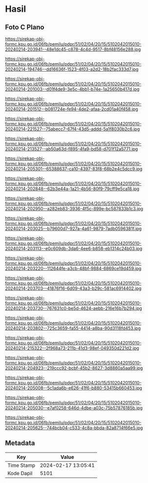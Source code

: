 # Hasil

## Foto C Plano

https://sirekap-obj-formc.kpu.go.id/06fb/pemilu/pdpr/51/02/04/20/15/5102042015010-20240214-203941--48e1dc45-c878-4c4d-9517-8bf48156e288.jpg

https://sirekap-obj-formc.kpu.go.id/06fb/pemilu/pdpr/51/02/04/20/15/5102042015010-20240214-194746--dd16636f-1523-4f03-a2d2-18b2fac333d7.jpg

https://sirekap-obj-formc.kpu.go.id/06fb/pemilu/pdpr/51/02/04/20/15/5102042015010-20240214-201003--d01f4de9-3e5c-4bb1-b74e-1a25650b417d.jpg

https://sirekap-obj-formc.kpu.go.id/06fb/pemilu/pdpr/51/02/04/20/15/5102042015010-20240214-201512--b081724e-fe94-4de2-afaa-2cd01a40f458.jpg

https://sirekap-obj-formc.kpu.go.id/06fb/pemilu/pdpr/51/02/04/20/15/5102042015010-20240214-221527--75abecc7-67f4-43d5-addd-5a1f8030b2c6.jpg

https://sirekap-obj-formc.kpu.go.id/06fb/pemilu/pdpr/51/02/04/20/15/5102042015010-20240214-213527--ab50a63d-f895-4fa9-bd58-d701f12a5771.jpg

https://sirekap-obj-formc.kpu.go.id/06fb/pemilu/pdpr/51/02/04/20/15/5102042015010-20240214-205301--65388637-ca10-4397-83f8-68b2e4c5dcc9.jpg

https://sirekap-obj-formc.kpu.go.id/06fb/pemilu/pdpr/51/02/04/20/15/5102042015010-20240214-202848--62b3e44a-1a21-4b56-80f9-79cff9e5ca18.jpg

https://sirekap-obj-formc.kpu.go.id/06fb/pemilu/pdpr/51/02/04/20/15/5102042015010-20240214-202950--a282eb83-3936-4f5c-899e-bc587833b1c3.jpg

https://sirekap-obj-formc.kpu.go.id/06fb/pemilu/pdpr/51/02/04/20/15/5102042015010-20240214-203025--b79600d7-927a-4a61-9879-7adb0596381f.jpg

https://sirekap-obj-formc.kpu.go.id/06fb/pemilu/pdpr/51/02/04/20/15/5102042015010-20240214-203113--e0c609db-3da6-4ee6-b858-eb1314c24b03.jpg

https://sirekap-obj-formc.kpu.go.id/06fb/pemilu/pdpr/51/02/04/20/15/5102042015010-20240214-203220--112644fe-a3cb-48bf-9884-6869ce19d459.jpg

https://sirekap-obj-formc.kpu.go.id/06fb/pemilu/pdpr/51/02/04/20/15/5102042015010-20240214-203703--41876f16-6d09-43a3-b29c-581ac6914402.jpg

https://sirekap-obj-formc.kpu.go.id/06fb/pemilu/pdpr/51/02/04/20/15/5102042015010-20240214-203730--767631c0-be5d-4624-aebb-216e16b7b294.jpg

https://sirekap-obj-formc.kpu.go.id/06fb/pemilu/pdpr/51/02/04/20/15/5102042015010-20240214-203802--725c3659-fa55-4414-a8ba-90d3118fd453.jpg

https://sirekap-obj-formc.kpu.go.id/06fb/pemilu/pdpr/51/02/04/20/15/5102042015010-20240214-215322--2f968a73-211b-41d3-98ef-049350d221d2.jpg

https://sirekap-obj-formc.kpu.go.id/06fb/pemilu/pdpr/51/02/04/20/15/5102042015010-20240214-204923--219ccc92-bcbf-45b2-8627-3d8860a5aa99.jpg

https://sirekap-obj-formc.kpu.go.id/06fb/pemilu/pdpr/51/02/04/20/15/5102042015010-20240214-205008--5c1ada6b-e626-41f6-b880-53415b660453.jpg

https://sirekap-obj-formc.kpu.go.id/06fb/pemilu/pdpr/51/02/04/20/15/5102042015010-20240214-205030--e7af0258-646d-4dbe-a03c-75b57876185b.jpg

https://sirekap-obj-formc.kpu.go.id/06fb/pemilu/pdpr/51/02/04/20/15/5102042015010-20240214-205625--744bcb04-c533-4c8a-bbda-82a8714f66e5.jpg


## Metadata

| Key        | Value               |
| ---------- | ------------------- |
| Time Stamp | 2024-02-17 13:05:41 |
| Kode Dapil | 5101                |



